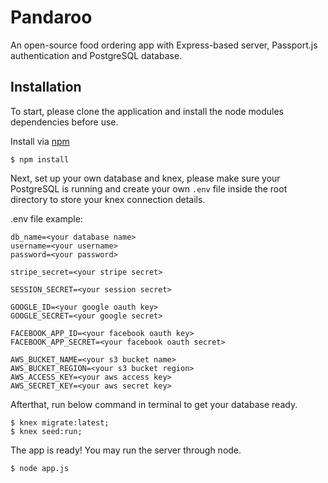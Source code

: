 # Pandaroo

An open-source food ordering app with Express-based server, Passport.js authentication and PostgreSQL database.

## Installation

To start, please clone the application and install the node modules dependencies before use.

Install via [npm](https://www.npmjs.com/)

```
$ npm install
```

Next, set up your own database and knex, please make sure your PostgreSQL is running and create your own `.env` file inside the root directory to store your knex connection details.

.env file example:

```
db_name=<your database name>
username=<your username>
password=<your password>

stripe_secret=<your stripe secret>

SESSION_SECRET=<your session secret>

GOOGLE_ID=<your google oauth key>
GOOGLE_SECRET=<your google secret>

FACEBOOK_APP_ID=<your facebook oauth key>
FACEBOOK_APP_SECRET=<your facebook oauth secret>

AWS_BUCKET_NAME=<your s3 bucket name>
AWS_BUCKET_REGION=<your s3 bucket region>
AWS_ACCESS_KEY=<your aws access key>
AWS_SECRET_KEY=<your aws secret key>
```

Afterthat, run below command in terminal to get your database ready.

```
$ knex migrate:latest;
$ knex seed:run;
```

The app is ready! You may run the server through node.

```
$ node app.js
```
